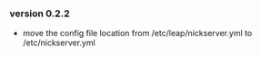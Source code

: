 ### version 0.2.2

* move the config file location from /etc/leap/nickserver.yml to /etc/nickserver.yml